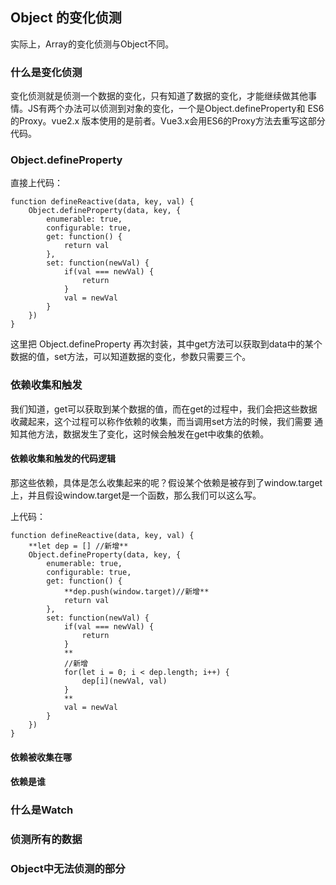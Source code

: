 ## Object 的变化侦测

实际上，Array的变化侦测与Object不同。

### 什么是变化侦测

变化侦测就是侦测一个数据的变化，只有知道了数据的变化，才能继续做其他事情。JS有两个办法可以侦测到对象的变化，一个是Object.defineProperty和
ES6的Proxy。vue2.x 版本使用的是前者。Vue3.x会用ES6的Proxy方法去重写这部分代码。

### Object.defineProperty

直接上代码：

    function defineReactive(data, key, val) {
        Object.defineProperty(data, key, {
            enumerable: true,
            configurable: true,
            get: function() {
                return val
            },
            set: function(newVal) {
                if(val === newVal) {
                    return
                }
                val = newVal
            }
        })
    }

这里把 Object.defineProperty 再次封装，其中get方法可以获取到data中的某个数据的值，set方法，可以知道数据的变化，参数只需要三个。

### 依赖收集和触发

我们知道，get可以获取到某个数据的值，而在get的过程中，我们会把这些数据收藏起来，这个过程可以称作依赖的收集，而当调用set方法的时候，我们需要
通知其他方法，数据发生了变化，这时候会触发在get中收集的依赖。

#### 依赖收集和触发的代码逻辑

那这些依赖，具体是怎么收集起来的呢？假设某个依赖是被存到了window.target上，并且假设window.target是一个函数，那么我们可以这么写。

上代码：

    function defineReactive(data, key, val) {
        **let dep = [] //新增**
        Object.defineProperty(data, key, {
            enumerable: true,
            configurable: true,
            get: function() {
                **dep.push(window.target)//新增**
                return val
            },
            set: function(newVal) {
                if(val === newVal) {
                    return
                }
                **
                //新增
                for(let i = 0; i < dep.length; i++) {
                    dep[i](newVal, val)
                }
                **
                val = newVal
            }
        })
    }

#### 依赖被收集在哪

#### 依赖是谁

### 什么是Watch

### 侦测所有的数据

### Object中无法侦测的部分

